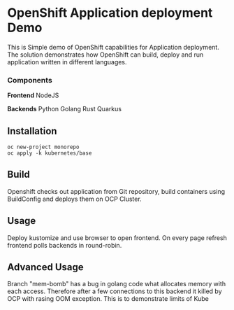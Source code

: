 # OpenShift Application deployment Demo

This is Simple demo of OpenShift capabilities for Application deployment. The solution demonstrates how OpenShift can build, deploy and run application written in different languages. 

### Components
**Frontend**
NodeJS 

**Backends**
Python
Golang
Rust
Quarkus

## Installation
```
oc new-project monorepo
oc apply -k kubernetes/base
```

## Build 
Openshift checks out application from Git repository, build containers using BuildConfig and deploys them on OCP Cluster.

## Usage
Deploy kustomize and use browser to open frontend. On every page refresh frontend polls backends in round-robin.

## Advanced Usage
Branch "mem-bomb" has a bug in golang code what allocates memory with each access. Therefore after a few connections to this backend it killed by OCP with rasing OOM exception. This is to demonstrate limits of Kube